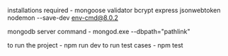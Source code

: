 installations required - 
mongoose
validator
bcrypt
express
jsonwebtoken
nodemon --save-dev
env-cmd@8.0.2

mongodb server command - mongod.exe --dbpath="pathlink"

to run the project - npm run dev
to run test cases - npm test